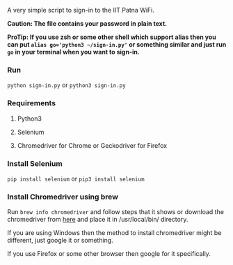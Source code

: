 A very simple script to sign-in to the IIT Patna WiFi. 

**Caution: The file contains your password in plain text.**

**ProTip: If you use zsh or some other shell which support alias then you can put `alias go='python3 ~/sign-in.py'` or something similar and just run `go` in your terminal when you want to sign-in.**

### Run

`python sign-in.py` or `python3 sign-in.py`

### Requirements

1. Python3

1. Selenium

1. Chromedriver for Chrome or Geckodriver for Firefox

### Install Selenium

`pip install selenium` or `pip3 install selenium`

### Install Chromedriver using brew

Run `brew info chromedriver` and follow steps that it shows or download the chromedriver from [here](https://sites.google.com/a/chromium.org/chromedriver/downloads) and place it in /usr/local/bin/ directory.

If you are using Windows then the method to install chromedriver might be different, just google it or something.

If you use Firefox or some other browser then google for it specifically.